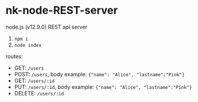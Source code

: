 # nk-node-REST-server
node.js (v12.9.0) REST api server  
1. `npm i`
2. `node index`  
  
routes:  
- GET: `/users`  
- POST: `/users`, body example: `{"name": "Alice", "lastname":"Pink"}`  
- GET: `/users/:id`  
- PUT: `/users/:id`, body example: `{"name": "Alice", "lastname":"Pink"}`  
- DELETE: `/users/:id`
